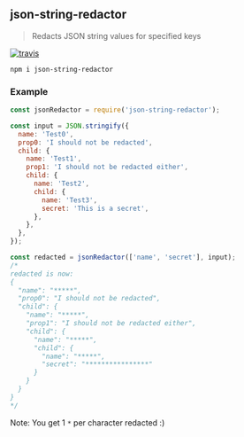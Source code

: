 ## json-string-redactor

> Redacts JSON string values for specified keys 

[![travis][travis-image]][travis-url]

[travis-image]: https://travis-ci.org/maxnachlinger/json-string-redactor.svg?branch=master
[travis-url]: https://travis-ci.org/maxnachlinger/json-string-redactor

```
npm i json-string-redactor
```

### Example
```javascript
const jsonRedactor = require('json-string-redactor');

const input = JSON.stringify({
  name: 'Test0',
  prop0: 'I should not be redacted',
  child: {
    name: 'Test1',
    prop1: 'I should not be redacted either',
    child: {
      name: 'Test2',
      child: {
        name: 'Test3',
        secret: 'This is a secret',
      },
    },
  },
});

const redacted = jsonRedactor(['name', 'secret'], input);
/*
redacted is now: 
{
  "name": "*****",
  "prop0": "I should not be redacted",
  "child": {
    "name": "*****",
    "prop1": "I should not be redacted either",
    "child": {
      "name": "*****",
      "child": {
        "name": "*****",
        "secret": "****************"
      }
    }
  }
}
*/
```
Note: You get 1 `*` per character redacted :)
